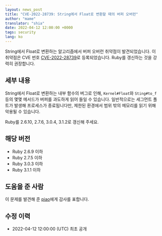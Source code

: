 ```yaml
---
layout: news_post
title: "CVE-2022-28739: String에서 Float로 변환할 때의 버퍼 오버런"
author: "mame"
translator: "shia"
date: 2022-04-12 12:00:00 +0000
tags: security
lang: ko
---
```


String에서 Float로 변환하는 알고리즘에서 버퍼 오버런 취약점이 발견되었습니다.
이 취약점은 CVE 번호 [CVE-2022-28739](https://www.cve.org/CVERecord?id=CVE-2022-28739)로 등록되었습니다.
Ruby를 갱신하는 것을 강력히 권장합니다.

## 세부 내용

String에서 Float로 변환하는 내부 함수의 버그로 인해, `Kernel#Float`와 `Sting#to_f` 등의 몇몇 메서드가 버퍼를 과도하게 읽어 들일 수 있습니다.
일반적으로는 세그먼트 폴트가 발생해 프로세스가 종료됩니다만, 제한된 환경에서 범위 밖의 메모리를 읽기 위해 악용될 수 있습니다.

Ruby를 2.6.10, 2.7.6, 3.0.4, 3.1.2로 갱신해 주세요.

## 해당 버전

* Ruby 2.6.9 이하
* Ruby 2.7.5 이하
* Ruby 3.0.3 이하
* Ruby 3.1.1 이하

## 도움을 준 사람

이 문제를 발견해 준 [piao](https://hackerone.com/piao?type=user)에게 감사를 표합니다.

## 수정 이력

* 2022-04-12 12:00:00 (UTC) 최초 공개
